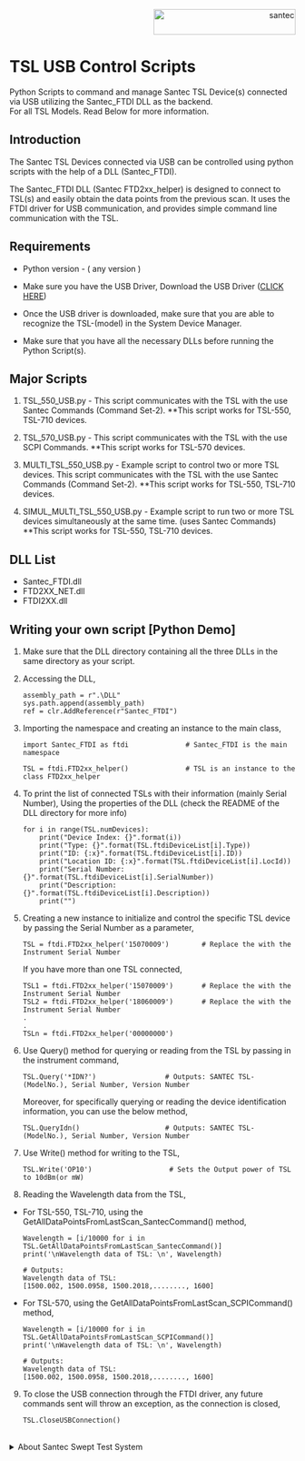 <p align="right"> <a href="https://www.santec.com/jp/" target="_blank" rel="noreferrer"> <img src="https://www.santec.com/dcms_media/image/common_logo01.png" alt="santec" 
  width="250" height="45"/> </a> </p>


<h1>TSL USB Control Scripts</h1>

Python Scripts to command and manage Santec TSL Device(s) connected via USB utilizing the Santec_FTDI DLL as the backend. <br>
For all TSL Models. Read Below for more information.


<h2>Introduction</h2>

The Santec TSL Devices connected via USB can be controlled using python scripts with the help of a DLL (Santec_FTDI).

The Santec_FTDI DLL (Santec FTD2xx_helper) is designed to connect to TSL(s) and easily obtain the data points from the previous scan. It uses the FTDI driver for USB communication, and provides simple command line communication with the TSL.


<h2>Requirements</h2>

  - Python version - ( any version )

  - Make sure you have the USB Driver, Download the USB Driver ([CLICK HERE](https://downloads.santec.com/files/downloadfile/6dbd36cd-a29e-4ca0-a894-8ba4e4fdf0c5))

  - Once the USB driver is downloaded, make sure that you are able to recognize the TSL-(model) in the System Device Manager.

  - Make sure that you have all the necessary DLLs before running the Python Script(s).



<h2>Major Scripts</h2>

  1) TSL_550_USB.py  -  This script communicates with the TSL with the use Santec Commands (Command Set-2).
**This script works for TSL-550, TSL-710 devices.

  2) TSL_570_USB.py  -  This script communicates with the TSL with the use SCPI Commands.
**This script works for TSL-570 devices.

  3) MULTI_TSL_550_USB.py  -  Example script to control two or more TSL devices. This script communicates with the TSL with the use Santec Commands (Command Set-2).
**This script works for TSL-550, TSL-710 devices.

  4) SIMUL_MULTI_TSL_550_USB.py  -  Example script to run two or more TSL devices simultaneously at the same time. (uses Santec Commands)
**This script works for TSL-550, TSL-710 devices.


<h2>DLL List</h2>

  - Santec_FTDI.dll
  - FTD2XX_NET.dll
  - FTDI2XX.dll


<h2>Writing your own script [Python Demo]</h2>

1) Make sure that the DLL directory containing all the three DLLs in the same directory as your script.

2) Accessing the DLL,
    ```
    assembly_path = r".\DLL"                                                
    sys.path.append(assembly_path)
    ref = clr.AddReference(r"Santec_FTDI")
    ```

3) Importing the namespace and creating an instance to the main class,
    ```
    import Santec_FTDI as ftdi              # Santec_FTDI is the main namespace
    
    TSL = ftdi.FTD2xx_helper()              # TSL is an instance to the class FTD2xx_helper
    ```

4) To print the list of connected TSLs with their information (mainly Serial Number),
    Using the properties of the DLL (check the README of the DLL directory for more info)
    ```
    for i in range(TSL.numDevices):
        print("Device Index: {}".format(i))
        print("Type: {}".format(TSL.ftdiDeviceList[i].Type))
        print("ID: {:x}".format(TSL.ftdiDeviceList[i].ID))
        print("Location ID: {:x}".format(TSL.ftdiDeviceList[i].LocId))
        print("Serial Number: {}".format(TSL.ftdiDeviceList[i].SerialNumber))
        print("Description: {}".format(TSL.ftdiDeviceList[i].Description))
        print("")
    ```

5) Creating a new instance to initialize and control the specific TSL device by passing the Serial Number as a parameter,
    ```
    TSL = ftdi.FTD2xx_helper('15070009')        # Replace the with the Instrument Serial Number
    ```
    If you have more than one TSL connected,
    ```
    TSL1 = ftdi.FTD2xx_helper('15070009')       # Replace the with the Instrument Serial Number
    TSL2 = ftdi.FTD2xx_helper('18060009')       # Replace the with the Instrument Serial Number
    .
    .
    TSLn = ftdi.FTD2xx_helper('00000000')
    ```

6) Use Query() method for querying or reading from the TSL by passing in the instrument command,
    ```
    TSL.Query('*IDN?')                 # Outputs: SANTEC TSL-(ModelNo.), Serial Number, Version Number
    ```
    
    Moreover, for specifically querying or reading the device identification information, you can use the below method,
    ```
    TSL.QueryIdn()                     # Outputs: SANTEC TSL-(ModelNo.), Serial Number, Version Number
    ```

7) Use Write() method for writing to the TSL,
    ```
    TSL.Write('OP10')                   # Sets the Output power of TSL to 10dBm(or mW)
    ```

8) Reading the Wavelength data from the TSL, <br>

 - For TSL-550, TSL-710, using the GetAllDataPointsFromLastScan_SantecCommand() method,
    ```
    Wavelength = [i/10000 for i in TSL.GetAllDataPointsFromLastScan_SantecCommand()]          
    print('\nWavelength data of TSL: \n', Wavelength)
    
    # Outputs: 
   Wavelength data of TSL:
   [1500.002, 1500.0958, 1500.2018,........, 1600]
    ```
- For TSL-570, using the GetAllDataPointsFromLastScan_SCPICommand() method,
    ```
    Wavelength = [i/10000 for i in TSL.GetAllDataPointsFromLastScan_SCPICommand()]          
    print('\nWavelength data of TSL: \n', Wavelength)
    
    # Outputs: 
  Wavelength data of TSL:
  [1500.002, 1500.0958, 1500.2018,........, 1600]
    ```
  
9) To close the USB connection through the FTDI driver, any future commands sent will throw an exception, as the connection is closed,
    ```
    TSL.CloseUSBConnection()
    ```
   
<br>
<details>
<summary>About Santec Swept Test System</summary>

### What is STS IL PDL ?
The Swept Test System is the photonic solution by santec Corp. to perform Wavelength 
Dependent Loss characterization of passive optical devices.
It consists of:
- A light source: santec’s Tunable Semiconductor Laser (TSL);
- A power meter: santec’s Multi-port Power Meter (MPM);
   

### For more information on Swept Test System [CLICK HERE](https://inst.santec.com/products/componenttesting/sts)
</details>

